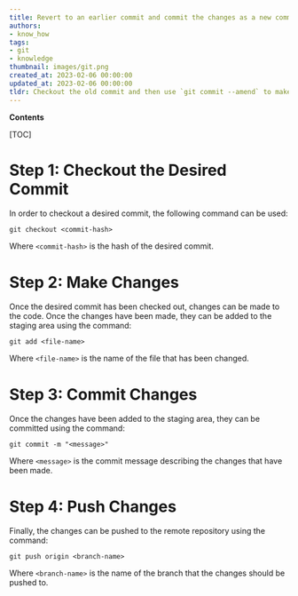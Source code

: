 ```yaml
---
title: Revert to an earlier commit and commit the changes as a new commit
authors:
- know_how
tags:
- git
- knowledge
thumbnail: images/git.png
created_at: 2023-02-06 00:00:00
updated_at: 2023-02-06 00:00:00
tldr: Checkout the old commit and then use `git commit --amend` to make it a new commit.
---
```


**Contents**

[TOC]

# Step 1: Checkout the Desired Commit

In order to checkout a desired commit, the following command can be used:

`git checkout <commit-hash>`

Where `<commit-hash>` is the hash of the desired commit.

# Step 2: Make Changes

Once the desired commit has been checked out, changes can be made to the code. Once the changes have been made, they can be added to the staging area using the command:

`git add <file-name>`

Where `<file-name>` is the name of the file that has been changed.

# Step 3: Commit Changes

Once the changes have been added to the staging area, they can be committed using the command:

`git commit -m "<message>"`

Where `<message>` is the commit message describing the changes that have been made.

# Step 4: Push Changes

Finally, the changes can be pushed to the remote repository using the command:

`git push origin <branch-name>`

Where `<branch-name>` is the name of the branch that the changes should be pushed to.
